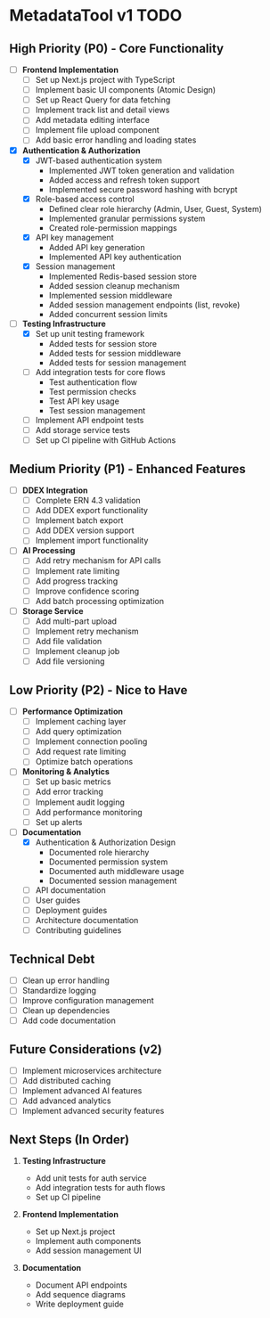 # MetadataTool v1 TODO

## High Priority (P0) - Core Functionality
- [ ] **Frontend Implementation**
  - [ ] Set up Next.js project with TypeScript
  - [ ] Implement basic UI components (Atomic Design)
  - [ ] Set up React Query for data fetching
  - [ ] Implement track list and detail views
  - [ ] Add metadata editing interface
  - [ ] Implement file upload component
  - [ ] Add basic error handling and loading states

- [x] **Authentication & Authorization**
  - [x] JWT-based authentication system
    - Implemented JWT token generation and validation
    - Added access and refresh token support
    - Implemented secure password hashing with bcrypt
  - [x] Role-based access control
    - Defined clear role hierarchy (Admin, User, Guest, System)
    - Implemented granular permissions system
    - Created role-permission mappings
  - [x] API key management
    - Added API key generation
    - Implemented API key authentication
  - [x] Session management
    - Implemented Redis-based session store
    - Added session cleanup mechanism
    - Implemented session middleware
    - Added session management endpoints (list, revoke)
    - Added concurrent session limits

- [ ] **Testing Infrastructure**
  - [x] Set up unit testing framework
    - Added tests for session store
    - Added tests for session middleware
    - Added tests for session management
  - [ ] Add integration tests for core flows
    - Test authentication flow
    - Test permission checks
    - Test API key usage
    - Test session management
  - [ ] Implement API endpoint tests
  - [ ] Add storage service tests
  - [ ] Set up CI pipeline with GitHub Actions

## Medium Priority (P1) - Enhanced Features
- [ ] **DDEX Integration**
  - [ ] Complete ERN 4.3 validation
  - [ ] Add DDEX export functionality
  - [ ] Implement batch export
  - [ ] Add DDEX version support
  - [ ] Implement import functionality

- [ ] **AI Processing**
  - [ ] Add retry mechanism for API calls
  - [ ] Implement rate limiting
  - [ ] Add progress tracking
  - [ ] Improve confidence scoring
  - [ ] Add batch processing optimization

- [ ] **Storage Service**
  - [ ] Add multi-part upload
  - [ ] Implement retry mechanism
  - [ ] Add file validation
  - [ ] Implement cleanup job
  - [ ] Add file versioning

## Low Priority (P2) - Nice to Have
- [ ] **Performance Optimization**
  - [ ] Implement caching layer
  - [ ] Add query optimization
  - [ ] Implement connection pooling
  - [ ] Add request rate limiting
  - [ ] Optimize batch operations

- [ ] **Monitoring & Analytics**
  - [ ] Set up basic metrics
  - [ ] Add error tracking
  - [ ] Implement audit logging
  - [ ] Add performance monitoring
  - [ ] Set up alerts

- [ ] **Documentation**
  - [x] Authentication & Authorization Design
    - Documented role hierarchy
    - Documented permission system
    - Documented auth middleware usage
    - Documented session management
  - [ ] API documentation
  - [ ] User guides
  - [ ] Deployment guides
  - [ ] Architecture documentation
  - [ ] Contributing guidelines

## Technical Debt
- [ ] Clean up error handling
- [ ] Standardize logging
- [ ] Improve configuration management
- [ ] Clean up dependencies
- [ ] Add code documentation

## Future Considerations (v2)
- [ ] Implement microservices architecture
- [ ] Add distributed caching
- [ ] Implement advanced AI features
- [ ] Add advanced analytics
- [ ] Implement advanced security features

## Next Steps (In Order)
1. **Testing Infrastructure**
   - Add unit tests for auth service
   - Add integration tests for auth flows
   - Set up CI pipeline

2. **Frontend Implementation**
   - Set up Next.js project
   - Implement auth components
   - Add session management UI

3. **Documentation**
   - Document API endpoints
   - Add sequence diagrams
   - Write deployment guide 
